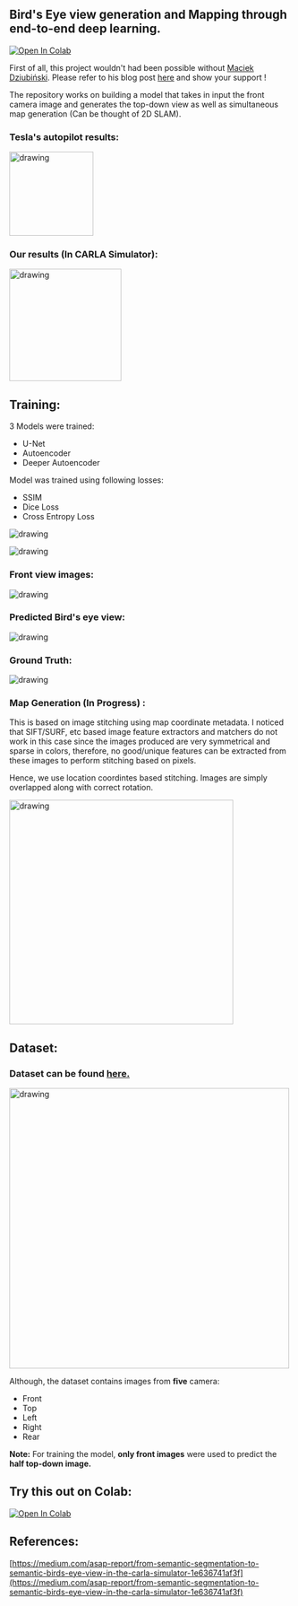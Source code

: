 
## Bird's Eye view generation and Mapping through end-to-end deep learning.
[![Open In Colab](https://colab.research.google.com/assets/colab-badge.svg)](https://colab.research.google.com/drive/1gToGQ3_H7z4yEzM8Om0-zRdk9lGfQ50-?usp=sharing)

First of all, this project wouldn't had been possible without [Maciek Dziubiński](https://medium.com/@ponadto). Please refer to his blog post [here](https://medium.com/asap-report/from-semantic-segmentation-to-semantic-birds-eye-view-in-the-carla-simulator-1e636741af3f) and show your support !

The repository works on building a model that takes in input the front camera image and generates the top-down view as well as simultaneous map generation (Can be thought of 2D SLAM). 

### Tesla's autopilot results:
<img src="https://raw.githubusercontent.com/MankaranSingh/Auto-Birds-Eye/master/images/tesla.JPG?token=AKHLNLDG5IC3JBR3GLIA6LC64JYQ6" alt="drawing" width="150"/>


### Our results (In CARLA Simulator):
<img src="https://raw.githubusercontent.com/MankaranSingh/Auto-Birds-Eye/master/images/ours.JPG?token=AKHLNLDMLLZC73V3BV25E6C64JYVO" alt="drawing" width="200"/>

## Training:

3 Models were trained:
 - U-Net
 - Autoencoder
 - Deeper Autoencoder

Model was trained using following losses:
 - SSIM
 - Dice Loss
 - Cross Entropy Loss


<img src="https://raw.githubusercontent.com/MankaranSingh/Auto-Birds-Eye/master/images/train.JPG?token=AKHLNLCQSHVNQDCMV6XENQS64J6EY" alt="drawing"/>

<img src="https://raw.githubusercontent.com/MankaranSingh/Auto-Birds-Eye/master/images/loss.JPG?token=AKHLNLAHOPRTWPABYFRE3OC64J6G2
" alt="drawing"/>

### Front view images:

<img src="https://raw.githubusercontent.com/MankaranSingh/Auto-Birds-Eye/master/images/Front.JPG?token=AKHLNLEAL25HAITHK7PDW4K64JYZG" alt="drawing"/>

### Predicted Bird's eye view:

<img src="https://raw.githubusercontent.com/MankaranSingh/Auto-Birds-Eye/master/images/predicted.JPG?token=AKHLNLAZJRUH5RMGZYDV47K64JY5I" alt="drawing"/>

### Ground Truth:

<img src="https://raw.githubusercontent.com/MankaranSingh/Auto-Birds-Eye/master/images/ground_truth.JPG?token=AKHLNLHUFWKVM735DNALYDS64JY7Y" alt="drawing"/>


### Map Generation (In Progress) :

This is based on image stitching using map coordinate metadata. I noticed that SIFT/SURF, etc based image feature extractors and matchers do not work in this case since the images produced are very symmetrical and sparse in colors, therefore, no good/unique features can be extracted from these images to perform stitching based on pixels.

Hence, we use location coordintes based stitching. Images are simply overlapped along with correct rotation. 

<img src="https://raw.githubusercontent.com/MankaranSingh/Auto-Birds-Eye/master/images/mapping.JPG?token=AKHLNLC2SGA5OFRCORWHRBS64J3HM" alt="drawing" width="400"/>

## Dataset:

### Dataset can be found [here.](https://drive.google.com/file/d/1x0JdeA2Mo_QvYIJDHMfempoy2R675gMi/view?usp=sharing)
 

<img src="https://raw.githubusercontent.com/MankaranSingh/Auto-Birds-Eye/master/images/DataSample.JPG?token=AKHLNLBGMGSIP375Y3HW2LK64JZEC" alt="drawing" width="500"/>

Although, the dataset contains images from **five** camera:
 
 - Front
 - Top
 - Left
 - Right
 - Rear

**Note:** For training the model, **only front images** were used to predict the **half top-down image.**

## Try this out on Colab:

[![Open In Colab](https://colab.research.google.com/assets/colab-badge.svg)](https://colab.research.google.com/drive/1gToGQ3_H7z4yEzM8Om0-zRdk9lGfQ50-?usp=sharing)

## References:

[https://medium.com/asap-report/from-semantic-segmentation-to-semantic-birds-eye-view-in-the-carla-simulator-1e636741af3f](https://medium.com/asap-report/from-semantic-segmentation-to-semantic-birds-eye-view-in-the-carla-simulator-1e636741af3f)